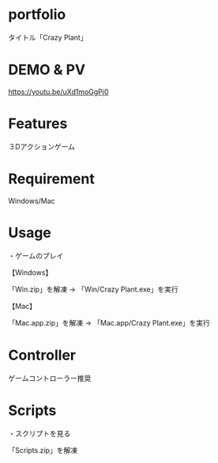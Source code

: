 # portfolio

タイトル「Crazy Plant」

# DEMO & PV

https://youtu.be/uXd1moGgPj0

# Features

３Dアクションゲーム

# Requirement

Windows/Mac

# Usage

・ゲームのプレイ

【Windows】

「Win.zip」を解凍 -> 「Win/Crazy Plant.exe」を実行

【Mac】

「Mac.app.zip」を解凍 -> 「Mac.app/Crazy Plant.exe」を実行

# Controller

ゲームコントローラー推奨

# Scripts

・スクリプトを見る

「Scripts.zip」を解凍
